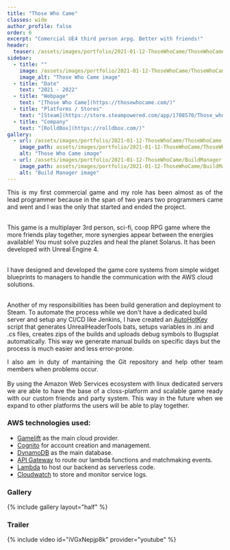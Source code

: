 ```yaml
---
title: "Those Who Came"
classes: wide
author_profile: false
order: 6
excerpt: "Comercial UE4 third person arpg. Better with friends!"
header:
  teaser: /assets/images/portfolio/2021-01-12-ThoseWhoCame/ThoseWhoCame.png
sidebar:
  - title: ""
    image: /assets/images/portfolio/2021-01-12-ThoseWhoCame/ThoseWhoCame.png
    image_alt: "Those Who Came image" 
  - title: "Date"
    text: "2021 - 2022"
  - title: "Webpage"
    text: "[Those Who Came](https://thosewhocame.com/)"
  - title: "Platforms / Stores"
    text: "[Steam](https://store.steampowered.com/app/1708570/Those_who_Came/)"
  - title: "Company"
    text: "[RolldBox](https://rolldbox.com/)"
gallery:
  - url: /assets/images/portfolio/2021-01-12-ThoseWhoCame/ThoseWhoCame.png
    image_path: assets/images/portfolio/2021-01-12-ThoseWhoCame/ThoseWhoCame.png
    alt: "Those Who Came image"
  - url: /assets/images/portfolio/2021-01-12-ThoseWhoCame/BuildManager.png
    image_path: assets/images/portfolio/2021-01-12-ThoseWhoCame/BuildManager.png
    alt: "Build Manager image"
---
```


<p align='justify'>
This is my first commercial game and my role has been almost as of the lead programmer because in the span of two years two programmers came and went and I was the only that started and ended the project.<br><br>

This game is a multiplayer 3rd person, sci-fi, coop RPG game where the more friends play together, more synergies appear between the energies available! You must solve puzzles and heal the planet Solarus. It has been developed with Unreal Engine 4.<br><br>

I have designed and developed the game core systems from simple widget blueprints to managers to handle the communication with the AWS cloud solutions.<br><br>

Another of my responsibilities has been build generation and deployment to Steam. To automate the process while we don't have a dedicated build server and setup any CI/CD like Jenkins, I have created an <a href="https://www.autohotkey.com/">AutoHotKey</a> script that generates UnrealHeaderTools bats, setups variables in .ini and .cs files, creates zips of the builds and uploads debug symbols to Bugsplat automatically. This way we generate manual builds on specific days but the process is much easier and less error-prone.</p>

<p align='justify'>
I also am in duty of mantaining the Git repository and help other team members when problems occur.<br><br>
By using the Amazon Web Services ecosystem with linux dedicated servers we are able to have the base of a closs-platform and scalable game ready with our custom friends and party system. This way in the future when we expand to other platforms the users will be able to play together.</p>

### AWS technologies used:
- [Gamelift](https://aws.amazon.com/gamelift/) as the main cloud provider.
- [Cognito](https://aws.amazon.com/cognito/) for account creation and management.
- [DynamoDB](https://aws.amazon.com/dynamodb/) as the main database.
- [API Gateway](https://aws.amazon.com/api-gateway/) to route our lambda functions and matchmaking events.
- [Lambda](https://aws.amazon.com/lambda/) to host our backend as serverless code.
- [Cloudwatch](https://aws.amazon.com/cloudwatch/) to store and monitor service logs.

### Gallery
{% include gallery layout="half" %}

### Trailer
{% include video id="iVGxNepjp8k" provider="youtube" %}